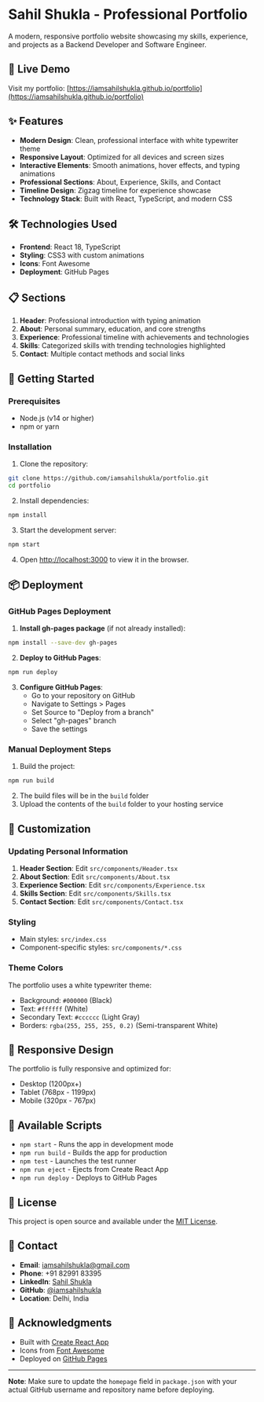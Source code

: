 # Sahil Shukla - Professional Portfolio

A modern, responsive portfolio website showcasing my skills, experience, and projects as a Backend Developer and Software Engineer.

## 🚀 Live Demo

Visit my portfolio: [https://iamsahilshukla.github.io/portfolio](https://iamsahilshukla.github.io/portfolio)

## ✨ Features

- **Modern Design**: Clean, professional interface with white typewriter theme
- **Responsive Layout**: Optimized for all devices and screen sizes
- **Interactive Elements**: Smooth animations, hover effects, and typing animations
- **Professional Sections**: About, Experience, Skills, and Contact
- **Timeline Design**: Zigzag timeline for experience showcase
- **Technology Stack**: Built with React, TypeScript, and modern CSS

## 🛠️ Technologies Used

- **Frontend**: React 18, TypeScript
- **Styling**: CSS3 with custom animations
- **Icons**: Font Awesome
- **Deployment**: GitHub Pages

## 📋 Sections

1. **Header**: Professional introduction with typing animation
2. **About**: Personal summary, education, and core strengths
3. **Experience**: Professional timeline with achievements and technologies
4. **Skills**: Categorized skills with trending technologies highlighted
5. **Contact**: Multiple contact methods and social links

## 🚀 Getting Started

### Prerequisites

- Node.js (v14 or higher)
- npm or yarn

### Installation

1. Clone the repository:
```bash
git clone https://github.com/iamsahilshukla/portfolio.git
cd portfolio
```

2. Install dependencies:
```bash
npm install
```

3. Start the development server:
```bash
npm start
```

4. Open [http://localhost:3000](http://localhost:3000) to view it in the browser.

## 📦 Deployment

### GitHub Pages Deployment

1. **Install gh-pages package** (if not already installed):
```bash
npm install --save-dev gh-pages
```

2. **Deploy to GitHub Pages**:
```bash
npm run deploy
```

3. **Configure GitHub Pages**:
   - Go to your repository on GitHub
   - Navigate to Settings > Pages
   - Set Source to "Deploy from a branch"
   - Select "gh-pages" branch
   - Save the settings

### Manual Deployment Steps

1. Build the project:
```bash
npm run build
```

2. The build files will be in the `build` folder
3. Upload the contents of the `build` folder to your hosting service

## 🎨 Customization

### Updating Personal Information

1. **Header Section**: Edit `src/components/Header.tsx`
2. **About Section**: Edit `src/components/About.tsx`
3. **Experience Section**: Edit `src/components/Experience.tsx`
4. **Skills Section**: Edit `src/components/Skills.tsx`
5. **Contact Section**: Edit `src/components/Contact.tsx`

### Styling

- Main styles: `src/index.css`
- Component-specific styles: `src/components/*.css`

### Theme Colors

The portfolio uses a white typewriter theme:
- Background: `#000000` (Black)
- Text: `#ffffff` (White)
- Secondary Text: `#cccccc` (Light Gray)
- Borders: `rgba(255, 255, 255, 0.2)` (Semi-transparent White)

## 📱 Responsive Design

The portfolio is fully responsive and optimized for:
- Desktop (1200px+)
- Tablet (768px - 1199px)
- Mobile (320px - 767px)

## 🔧 Available Scripts

- `npm start` - Runs the app in development mode
- `npm run build` - Builds the app for production
- `npm test` - Launches the test runner
- `npm run eject` - Ejects from Create React App
- `npm run deploy` - Deploys to GitHub Pages

## 📄 License

This project is open source and available under the [MIT License](LICENSE).

## 🤝 Contact

- **Email**: iamsahilshukla@gmail.com
- **Phone**: +91 82991 83395
- **LinkedIn**: [Sahil Shukla](https://www.linkedin.com/in/sahil-shukla)
- **GitHub**: [@iamsahilshukla](https://github.com/iamsahilshukla)
- **Location**: Delhi, India

## 🙏 Acknowledgments

- Built with [Create React App](https://create-react-app.dev/)
- Icons from [Font Awesome](https://fontawesome.com/)
- Deployed on [GitHub Pages](https://pages.github.com/)

---

**Note**: Make sure to update the `homepage` field in `package.json` with your actual GitHub username and repository name before deploying. 